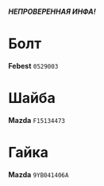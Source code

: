 ***НЕПРОВЕРЕННАЯ ИНФА!***

# Болт

__Febest__ `0529003`

# Шайба

__Mazda__ `F15134473`

# Гайка

__Mazda__ `9YB041406A`